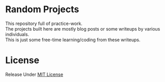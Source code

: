 # Random Projects

This repository full of practice-work.  
The projects built here are mostly blog posts or some writeups by various individuals.  
This is just some free-time learning/coding from these writeups.  

# License
Release Under [MIT License](https://github.com/sreekesari-vangeepuram/random-projects/blob/main/LICENSE)

